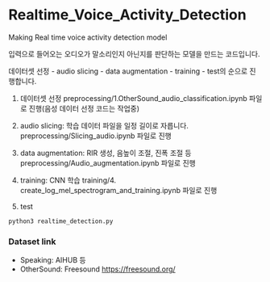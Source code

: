 # Realtime_Voice_Activity_Detection
Making Real time voice activity detection model

입력으로 들어오는 오디오가 말소리인지 아닌지를 판단하는 모델을 만드는 코드입니다.

데이터셋 선정 - audio slicing - data augmentation - training - test의 순으로 진행합니다.

1. 데이터셋 선정
preprocessing/1.OtherSound_audio_classification.ipynb 파일로 진행(음성 데이터 선정 코드는 작업중)

2. audio slicing: 학습 데이터 파일을 일정 길이로 자릅니다.
preprocessing/Slicing_audio.ipynb 파일로 진행

3. data augmentation: RIR 생성, 음높이 조절, 진폭 조절 등
preprocessing/Audio_augmentation.ipynb 파일로 진행

4. training: CNN 학습
training/4. create_log_mel_spectrogram_and_training.ipynb 파일로 진행

5. test
```
python3 realtime_detection.py
```

### Dataset link
- Speaking: AIHUB 등
- OtherSound: Freesound https://freesound.org/
